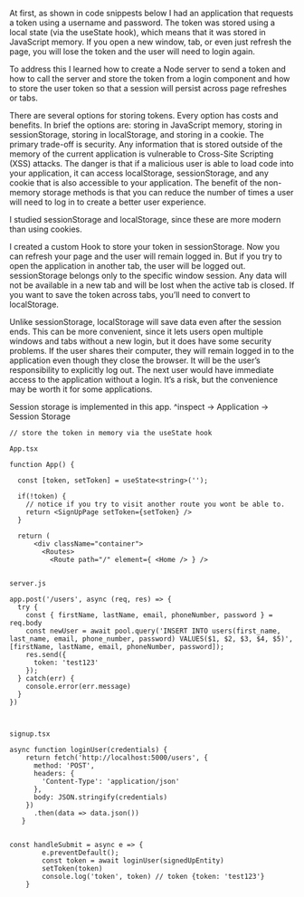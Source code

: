 At first, as shown in code snippests below I had an application that requests a token using a username and password. The token was stored using a local state (via the useState hook), which means that it was stored in JavaScript memory. If you open a new window, tab, or even just refresh the page, you will lose the token and the user will need to login again. 

To address this I learned how to create a Node server to send a token and how to call the server and store the token from a login component and how to store the user token so that a session will persist across page refreshes or tabs.

There are several options for storing tokens. Every option has costs and benefits. In brief the options are: storing in JavaScript memory, storing in sessionStorage, storing in localStorage, and storing in a cookie. The primary trade-off is security. Any information that is stored outside of the memory of the current application is vulnerable to Cross-Site Scripting (XSS) attacks. The danger is that if a malicious user is able to load code into your application, it can access localStorage, sessionStorage, and any cookie that is also accessible to your application. The benefit of the non-memory storage methods is that you can reduce the number of times a user will need to log in to create a better user experience.

I studied sessionStorage and localStorage, since these are more modern than using cookies.

I created a custom Hook to store your token in sessionStorage. Now you can refresh your page and the user will remain logged in. But if you try to open the application in another tab, the user will be logged out. sessionStorage belongs only to the specific window session. Any data will not be available in a new tab and will be lost when the active tab is closed. If you want to save the token across tabs, you’ll need to convert to localStorage.

Unlike sessionStorage, localStorage will save data even after the session ends. This can be more convenient, since it lets users open multiple windows and tabs without a new login, but it does have some security problems. If the user shares their computer, they will remain logged in to the application even though they close the browser. It will be the user’s responsibility to explicitly log out. The next user would have immediate access to the application without a login. It’s a risk, but the convenience may be worth it for some applications.

Session storage is implemented in this app.
^inspect -> Application -> Session Storage

```
// store the token in memory via the useState hook

App.tsx

function App() {

  const [token, setToken] = useState<string>('');

  if(!token) {
    // notice if you try to visit another route you wont be able to.
    return <SignUpPage setToken={setToken} />
  }

  return (
      <div className="container">
        <Routes>
          <Route path="/" element={ <Home /> } />


server.js

app.post('/users', async (req, res) => {
  try {
    const { firstName, lastName, email, phoneNumber, password } = req.body
    const newUser = await pool.query('INSERT INTO users(first_name, last_name, email, phone_number, password) VALUES($1, $2, $3, $4, $5)', [firstName, lastName, email, phoneNumber, password]);
    res.send({
      token: 'test123'
    });
  } catch(err) {
    console.error(err.message)
  }
})



signup.tsx

async function loginUser(credentials) {
    return fetch('http://localhost:5000/users', {
      method: 'POST',
      headers: {
        'Content-Type': 'application/json'
      },
      body: JSON.stringify(credentials)
    })
      .then(data => data.json())
   }


const handleSubmit = async e => {
        e.preventDefault();
        const token = await loginUser(signedUpEntity)
        setToken(token)
        console.log('token', token) // token {token: 'test123'}
    }

```

